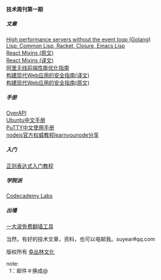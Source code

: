 <h4>技术周刊第一期</h4>

<h5>文章</h5>

<a href="http://go-talks.appspot.com/github.com/davecheney/presentations/performance-without-the-event-loop.slide#1">High performance servers without the event loop (Golang)</a><br/>
<a href="http://hyperpolyglot.org/lisp">Lisp: Common Lisp, Racket, Clojure, Emacs Lisp</a><br/>
<a href="http://hyperpolyglot.org/lisp">React Mixins (原文)</a><br/>
<a href="http://segmentfault.com/a/1190000003016446">React Mixins (译文)</a><br/>
<a href="https://github.com/amfe/article/issues/1">阿里无线前端性能优化指南</a><br/>
<a href="http://www.jointforce.com/jfperiodical/article/933">构建现代Web应用的安全指南(译文)</a><br/>
<a href="http://dadario.com.br/security-for-building-modern-web-apps/">构建现代Web应用的安全指南(原文)</a><br/>


<h5>手册</h5>
<a href="http://overapi.com/">OverAPI</a><br/>
<a href="http://wiki.ubuntu.org.cn/index.php?title=UbuntuSkills&variant=zh-cn">Ubuntu中文手册</a><br/>
<a href="https://docs.google.com/document/d/1cOF-XqSLSyjkpOcNHi646vn9bR5gkpBPbiPApTPuYcI/preview">PuTTY中文使用手册</a><br/>
<a href="http://yalishizhude.github.io/2015/07/25/nodejs%E5%AE%98%E6%96%B9%E6%9D%83%E5%A8%81%E6%95%99%E7%A8%8Blearnyounode%E5%88%86%E4%BA%AB/">nodejs官方权威教程learnyounode分享</a><br/>

<h5>入门</h5>
<a href="http://deerchao.net/tutorials/regex/regex.htm">正则表达式入门教程</a><br/>

<h5>学院派</h5>
<a href="http://labs.codecademy.com/">Codecademy Labs</a><br/>

<h5>出墙</h5>
<a href="http://jingpin.org/100-anti-censorthip-tools/">一大波免费翻墙工具</a><br/>



当然，有好的技术文章，资料，也可以电邮我。suyear#qq.com
<br/>

版权所有 <a href="http://enue.cn">&copy;丛林文化</a>
<br/>
<p>note:<br/>
  &nbsp;&nbsp;1：邮件＃换成@
</p>  
